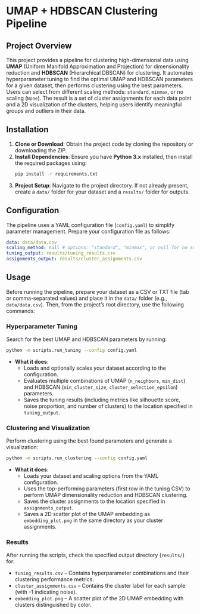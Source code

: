 # UMAP + HDBSCAN Clustering Pipeline

## Project Overview
This project provides a pipeline for clustering high-dimensional data using **UMAP** (Uniform Manifold Approximation and Projection) for dimensionality reduction and **HDBSCAN** (Hierarchical DBSCAN) for clustering. It automates hyperparameter tuning to find the optimal UMAP and HDBSCAN parameters for a given dataset, then performs clustering using the best parameters. Users can select from different scaling methods: `standard`, `minmax`, or no scaling (`None`). The result is a set of cluster assignments for each data point and a 2D visualization of the clusters, helping users identify meaningful groups and outliers in their data.

## Installation
1. **Clone or Download**: Obtain the project code by cloning the repository or downloading the ZIP.
2. **Install Dependencies**: Ensure you have **Python 3.x** installed, then install the required packages using:
   ```bash
   pip install -r requirements.txt
   ```
3. **Project Setup**: Navigate to the project directory. If not already present, create a `data/` folder for your dataset and a `results/` folder for outputs.

## Configuration
The pipeline uses a YAML configuration file (`config.yaml`) to simplify parameter management. Prepare your configuration file as follows:

```yaml
data: data/data.csv
scaling_method: null # options: "standard", "minmax", or null for no scaling
tuning_output: results/tuning_results.csv
assignments_output: results/cluster_assignments.csv
```

## Usage
Before running the pipeline, prepare your dataset as a CSV or TXT file (tab or comma-separated values) and place it in the `data/` folder (e.g., `data/data.csv`). Then, from the project’s root directory, use the following commands:

### Hyperparameter Tuning
Search for the best UMAP and HDBSCAN parameters by running:
```bash
python -m scripts.run_tuning --config config.yaml
```

- **What it does**:
    - Loads and optionally scales your dataset according to the configuration.
    - Evaluates multiple combinations of UMAP (`n_neighbors`, `min_dist`) and HDBSCAN (`min_cluster_size`, `cluster_selection_epsilon`) parameters.
    - Saves the tuning results (including metrics like silhouette score, noise proportion, and number of clusters) to the location specified in `tuning_output`.

### Clustering and Visualization
Perform clustering using the best found parameters and generate a visualization:
```bash
python -m scripts.run_clustering --config config.yaml
```

- **What it does**:
    - Loads your dataset and scaling options from the YAML configuration.
    - Uses the top-performing parameters (first row in the tuning CSV) to perform UMAP dimensionality reduction and HDBSCAN clustering.
    - Saves the cluster assignments to the location specified in `assignments_output`.
    - Saves a 2D scatter plot of the UMAP embedding as `embedding_plot.png` in the same directory as your cluster assignments.

### Results

After running the scripts, check the specified output directory (`results/`) for:

- `tuning_results.csv` – Contains hyperparameter combinations and their clustering performance metrics.
- `cluster_assignments.csv` – Contains the cluster label for each sample (with -1 indicating noise).
- `embedding_plot.png` – A scatter plot of the 2D UMAP embedding with clusters distinguished by color.

    